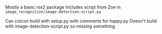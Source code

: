 Mostly a basic ros2 package
Includes script from Zoe in `image_recognition/image-detection-script.py`

Can colcon build with setup.py with comments for happy.py
Doesn't build with image-detection-script.py so missing something